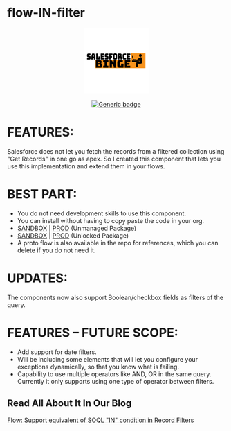 # flow-IN-filter

<div align="center">
	<img src="assets/images/medium.png" width="150">

[![Generic badge](https://img.shields.io/badge/version-1.0.0.0-blue.svg)](https://shields.io/)
</div>


# FEATURES:
Salesforce does not let you fetch the records from a filtered collection using "Get Records" in one go as apex.
So I created this component that lets you use this implementation and extend them in your flows.

# BEST PART:
- You do not need development skills to use this component.
- You can install without having to copy paste the code in your org.
- [SANDBOX](https://test.salesforce.com/packaging/installPackage.apexp?p0=04t5g000000hH8o) | [PROD](https://login.salesforce.com/packaging/installPackage.apexp?p0=04t5g000000hH8o) (Unmanaged Package)
- [SANDBOX](https://test.salesforce.com/packaging/installPackage.apexp?p0=04t5g000000hH6YAAU) | [PROD](https://login.salesforce.com/packaging/installPackage.apexp?p0=04t5g000000hH6YAAU) (Unlocked Package)
- A proto flow is also available in the repo for references, which you can delete if you do not need it.

# UPDATES:
The components now also support Boolean/checkbox fields as filters of the query.

# FEATURES – FUTURE SCOPE:
- Add support for date filters.
- Will be including some elements that will let you configure your exceptions dynamically, so that you know what is failing.
- Capability to use multiple operators like AND, OR in the same query. Currently it only supports using one type of operator between filters.

## Read All About It In Our Blog

[Flow: Support equivalent of SOQL "IN" condition in Record Filters](https://salesforcebinge.com/2021/02/08/flow-support-equivalent-of-soql-in-condition-in-record-filters/)
